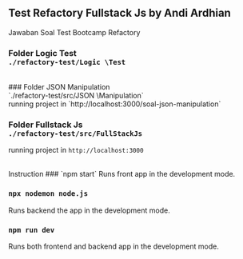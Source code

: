 ## Test Refactory Fullstack Js by Andi Ardhian

Jawaban Soal Test Bootcamp Refactory

### Folder Logic Test <br />`./refactory-test/Logic \Test`
<br />
### Folder JSON Manipulation <br/> `./refactory-test/src/JSON \Manipulation`
<br/>
running project in `http://localhost:3000/soal-json-manipulation` <br />

### Folder Fullstack Js <br /> `./refactory-test/src/FullStackJs`
running project in `http://localhost:3000` <br />

<br />
Instruction
### `npm start`
Runs front app in the development mode.<br />

### `npx nodemon node.js`
Runs backend the app in the development mode.<br />

### `npm run dev`
Runs both frontend and backend app in the development mode.<br />
